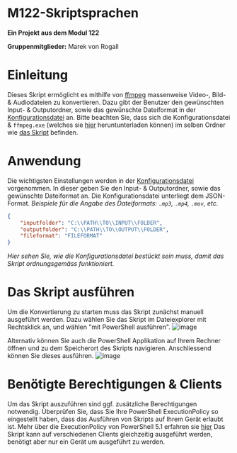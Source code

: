 # M122-Skriptsprachen

**Ein Projekt aus dem Modul 122**

**Gruppenmitglieder:** Marek von Rogall

# Einleitung

Dieses Skript ermöglicht es mithilfe von [ffmpeg](https://github.com/FFmpeg/FFmpeg#readme) massenweise Video-, Bild- & Audiodateien zu konvertieren.
Dazu gibt der Benutzer den gewünschten Input- & Outputordner, sowie das gewünschte Dateiformat in der [Konfigurationsdatei](Skript/config.json) an.
Bitte beachten Sie, dass sich die Konfigurationsdatei & `ffmpeg.exe` (welches sie [hier](https://ffmpeg.org/download.html) heruntunterladen können) im selben Ordner wie [das Skript](Skript/vonRogallMarek_Skript.ps1) befinden.

# Anwendung

Die wichtigsten Einstellungen werden in der [Konfigurationsdatei](Skript/config.json) vorgenommen.
In dieser geben Sie den Input- & Outputordner, sowie das gewünschte Dateiformat an. Die Konfigurationsdatei unterliegt dem JSON-Format.
*Beispiele für die Angabe des Dateiformats: `.mp3`, `.mp4`, `.mov`, etc.*

```JSON
{
    "inputfolder": "C:\\PATH\\TO\\INPUT\\FOLDER",
    "outputfolder": "C:\\PATH\\TO\\OUTPUT\\FOLDER",
    "fileformat": "FILEFORMAT"
}
```
*Hier sehen Sie, wie die Konfigurationsdatei bestückt sein muss, damit das Skript ordnungsgemäss funktioniert.*

# Das Skript ausführen

Um die Konvertierung zu starten muss das Skript zunächst manuell ausgeführt werden. Dazu wählen Sie das Skript im Dateiexplorer mit Rechtsklick an, und wählen "mit PowerShell ausführen".
![image](https://github.com/marekvonrogall/M122-Skriptsprachen/assets/110893394/60fe3053-21ca-4da2-bc6f-4affae893e51)


Alternativ können Sie auch die PowerShell Applikation auf Ihrem Rechner öffnen und zu dem Speicherort des Skripts navigieren. Anschliessend können Sie dieses ausführen.
![image](https://github.com/marekvonrogall/M122-Skriptsprachen/assets/110893394/a1929b1b-f667-4eb8-8870-f251cf2a438c)

# Benötigte Berechtigungen & Clients

Um das Skript auszuführen sind ggf. zusätzliche Berechtigungen notwendig. Überprüfen Sie, dass Sie Ihre PowerShell ExecutionPolicy so eingestellt haben, dass das Ausführen von Skripts auf Ihrem Gerät erlaubt ist. Mehr über die ExecutionPolicy von PowerShell 5.1 erfahren sie [hier](https://learn.microsoft.com/en-us/powershell/module/microsoft.powershell.core/about/about_execution_policies?view=powershell-5.1)
Das Skript kann auf verschiedenen Clients gleichzeitig ausgeführt werden, benötigt aber nur ein Gerät um ausgeführt zu werden.


